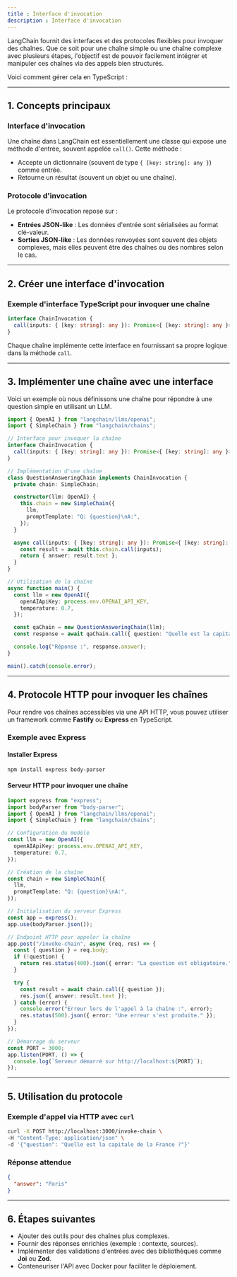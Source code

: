 ```yaml
---
title : Interface d'invocation
description : Interface d'invocation
---
```


LangChain fournit des interfaces et des protocoles flexibles pour invoquer des chaînes. Que ce soit pour une chaîne simple ou une chaîne complexe avec plusieurs étapes, l'objectif est de pouvoir facilement intégrer et manipuler ces chaînes via des appels bien structurés.

Voici comment gérer cela en TypeScript :

---

## 1. **Concepts principaux**

### **Interface d'invocation**

Une chaîne dans LangChain est essentiellement une classe qui expose une méthode d'entrée, souvent appelée `call()`. Cette méthode :

- Accepte un dictionnaire (souvent de type `{ [key: string]: any }`) comme entrée.
- Retourne un résultat (souvent un objet ou une chaîne).

### **Protocole d'invocation**

Le protocole d'invocation repose sur :

- **Entrées JSON-like** : Les données d'entrée sont sérialisées au format clé-valeur.
- **Sorties JSON-like** : Les données renvoyées sont souvent des objets complexes, mais elles peuvent être des chaînes ou des nombres selon le cas.

---

## 2. **Créer une interface d'invocation**

### Exemple d'interface TypeScript pour invoquer une chaîne

```typescript
interface ChainInvocation {
  call(inputs: { [key: string]: any }): Promise<{ [key: string]: any }>;
}
```

Chaque chaîne implémente cette interface en fournissant sa propre logique dans la méthode `call`.

---

## 3. **Implémenter une chaîne avec une interface**

Voici un exemple où nous définissons une chaîne pour répondre à une question simple en utilisant un LLM.

```typescript
import { OpenAI } from "langchain/llms/openai";
import { SimpleChain } from "langchain/chains";

// Interface pour invoquer la chaîne
interface ChainInvocation {
  call(inputs: { [key: string]: any }): Promise<{ [key: string]: any }>;
}

// Implémentation d'une chaîne
class QuestionAnsweringChain implements ChainInvocation {
  private chain: SimpleChain;

  constructor(llm: OpenAI) {
    this.chain = new SimpleChain({
      llm,
      promptTemplate: "Q: {question}\nA:",
    });
  }

  async call(inputs: { [key: string]: any }): Promise<{ [key: string]: any }> {
    const result = await this.chain.call(inputs);
    return { answer: result.text };
  }
}

// Utilisation de la chaîne
async function main() {
  const llm = new OpenAI({
    openAIApiKey: process.env.OPENAI_API_KEY,
    temperature: 0.7,
  });

  const qaChain = new QuestionAnsweringChain(llm);
  const response = await qaChain.call({ question: "Quelle est la capitale de la France ?" });

  console.log("Réponse :", response.answer);
}

main().catch(console.error);
```

---

## 4. **Protocole HTTP pour invoquer les chaînes**

Pour rendre vos chaînes accessibles via une API HTTP, vous pouvez utiliser un framework comme **Fastify** ou **Express** en TypeScript.

### Exemple avec **Express**

#### Installer Express

```bash
npm install express body-parser
```

#### Serveur HTTP pour invoquer une chaîne

```typescript
import express from "express";
import bodyParser from "body-parser";
import { OpenAI } from "langchain/llms/openai";
import { SimpleChain } from "langchain/chains";

// Configuration du modèle
const llm = new OpenAI({
  openAIApiKey: process.env.OPENAI_API_KEY,
  temperature: 0.7,
});

// Création de la chaîne
const chain = new SimpleChain({
  llm,
  promptTemplate: "Q: {question}\nA:",
});

// Initialisation du serveur Express
const app = express();
app.use(bodyParser.json());

// Endpoint HTTP pour appeler la chaîne
app.post("/invoke-chain", async (req, res) => {
  const { question } = req.body;
  if (!question) {
    return res.status(400).json({ error: "La question est obligatoire." });
  }

  try {
    const result = await chain.call({ question });
    res.json({ answer: result.text });
  } catch (error) {
    console.error("Erreur lors de l'appel à la chaîne :", error);
    res.status(500).json({ error: "Une erreur s'est produite." });
  }
});

// Démarrage du serveur
const PORT = 3000;
app.listen(PORT, () => {
  console.log(`Serveur démarré sur http://localhost:${PORT}`);
});
```

---

## 5. **Utilisation du protocole**

### Exemple d'appel via HTTP avec `curl`

```bash
curl -X POST http://localhost:3000/invoke-chain \
-H "Content-Type: application/json" \
-d '{"question": "Quelle est la capitale de la France ?"}'
```

### Réponse attendue

```json
{
  "answer": "Paris"
}
```

---

## 6. **Étapes suivantes**

- Ajouter des outils pour des chaînes plus complexes.
- Fournir des réponses enrichies (exemple : contexte, sources).
- Implémenter des validations d'entrées avec des bibliothèques comme **Joi** ou **Zod**.
- Conteneuriser l'API avec Docker pour faciliter le déploiement.
